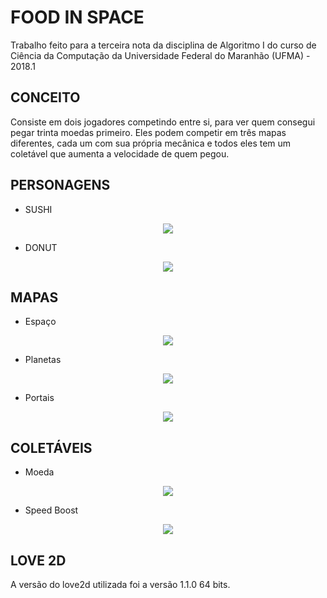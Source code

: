 # FOOD IN SPACE

  Trabalho feito para a terceira nota da disciplina de Algoritmo I do curso de Ciência da Computação da Universidade Federal do Maranhão (UFMA) - 2018.1

## CONCEITO

  Consiste em dois jogadores competindo entre si, para ver quem consegui pegar trinta moedas primeiro. Eles podem competir em três mapas diferentes, cada um com sua própria mecânica e todos eles tem um coletável que aumenta a velocidade de quem pegou.

## PERSONAGENS

- SUSHI
<p align="center"><img src="https://imgur.com/X2VvVZL"/>

- DONUT
<p align="center"><img src="https://github.com/gabrielrhcp/Food-In-Space-LOVE2D/blob/master/19-%20FOOD_IN_SPACE_1.5/image/donut.png"/>

## MAPAS

- Espaço

<p align="center"><img src="https://github.com/gabrielrhcp/Food-In-Space-LOVE2D/blob/master/19-%20FOOD_IN_SPACE_1.5/image/space.png"/></p>

- Planetas

<p align="center"><img src="https://github.com/gabrielrhcp/Food-In-Space-LOVE2D/blob/master/19-%20FOOD_IN_SPACE_1.5/image/planets.png"/></p>

- Portais

<p align="center"><img src="https://github.com/gabrielrhcp/Food-In-Space-LOVE2D/blob/master/19-%20FOOD_IN_SPACE_1.5/image/galaxy.png"/></p>

## COLETÁVEIS

- Moeda

<p align="center"><img src="https://github.com/gabrielrhcp/Food-In-Space-LOVE2D/blob/master/19-%20FOOD_IN_SPACE_1.5/image/point.png"/></p>

- Speed Boost

<p align="center"><img src="https://github.com/gabrielrhcp/Food-In-Space-LOVE2D/blob/master/19-%20FOOD_IN_SPACE_1.5/image/thunder.png"/></p>

## LOVE 2D 

A versão do love2d utilizada foi a versão 1.1.0 64 bits.
